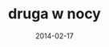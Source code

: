 ---
title: druga w nocy
layout: post
category: relacje
keywords: rejs, rejs morski, Islandia, 
desc: \"\" Relacja z rejsu Islandia - Wyspy Owcze - Szkocja - Hebrydy - Mann - Irlandia.
img: TODO!!!
date: 2014-02-17
---